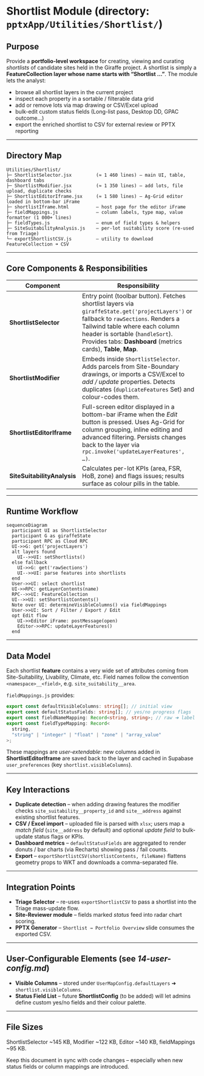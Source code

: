 # Shortlist Module (directory: `pptxApp/Utilities/Shortlist/`)

## Purpose

Provide a **portfolio-level workspace** for creating, viewing and curating _shortlists_ of candidate sites held in the Giraffe project. A shortlist is simply a **FeatureCollection layer whose name starts with “Shortlist …”**. The module lets the analyst:

- browse all shortlist layers in the current project
- inspect each property in a sortable / filterable data grid
- add or remove lots via map drawing or CSV/Excel upload
- bulk-edit custom status fields (Long-list pass, Desktop DD, GPAC outcome…)
- export the enriched shortlist to CSV for external review or PPTX reporting

---

## Directory Map

```
Utilities/Shortlist/
├─ ShortlistSelector.jsx         (≈ 1 460 lines) – main UI, table, dashboard tabs
├─ ShortlistModifier.jsx         (≈ 1 350 lines) – add lots, file upload, duplicate checks
├─ ShortlistEditorIframe.jsx     (≈ 1 580 lines) – Ag-Grid editor loaded in bottom-bar iFrame
├─ shortlistIframe.html          – host page for the editor iFrame
├─ fieldMappings.js              – column labels, type map, value formatter (1 000+ lines)
├─ fieldTypes.js                 – enum of field types & helpers
├─ SiteSuitabilityAnalysis.js    – per-lot suitability score (re-used from Triage)
└─ exportShortlistCSV.js         – utility to download FeatureCollection ➜ CSV
```

---

## Core Components & Responsibilities

| Component                   | Responsibility                                                                                                                                                                                                                                                               |
| --------------------------- | ---------------------------------------------------------------------------------------------------------------------------------------------------------------------------------------------------------------------------------------------------------------------------- |
| **ShortlistSelector**       | Entry point (toolbar button). Fetches shortlist layers via `giraffeState.get('projectLayers')` or fallback to `rawSections`. Renders a Tailwind table where each column header is sortable (`handleSort`). Provides tabs: **Dashboard** (metrics cards), **Table**, **Map**. |
| **ShortlistModifier**       | Embeds inside `ShortlistSelector`. Adds parcels from Site-Boundary drawings, or imports a CSV/Excel to _add / update_ properties. Detects duplicates (`duplicateFeatures` Set) and colour-codes them.                                                                        |
| **ShortlistEditorIframe**   | Full-screen editor displayed in a bottom-bar iFrame when the _Edit_ button is pressed. Uses Ag-Grid for column grouping, inline editing and advanced filtering. Persists changes back to the layer via `rpc.invoke('updateLayerFeatures', …)`.                               |
| **SiteSuitabilityAnalysis** | Calculates per-lot KPIs (area, FSR, HoB, zone) and flags issues; results surface as colour pills in the table.                                                                                                                                                               |

---

## Runtime Workflow

```mermaid
sequenceDiagram
  participant UI as ShortlistSelector
  participant G as giraffeState
  participant RPC as Cloud RPC
  UI->>G: get('projectLayers')
  alt layers found
    UI-->>UI: setShortlists()
  else fallback
    UI->>G: get('rawSections')
    UI-->>UI: parse features into shortlists
  end
  User->>UI: select shortlist
  UI->>RPC: getLayerContents(name)
  RPC-->>UI: FeatureCollection
  UI-->>UI: setShortlistContents()
  Note over UI: determineVisibleColumns() via fieldMappings
  User->>UI: Sort / Filter / Export / Edit
  opt Edit flow
    UI->>Editor iFrame: postMessage(open)
    Editor->>RPC: updateLayerFeatures()
  end
```

---

## Data Model

Each shortlist **feature** contains a very wide set of attributes coming from Site-Suitability, Livability, Climate, etc. Field names follow the convention `<namespace>__<field>`, e.g. `site_suitability__area`.

`fieldMappings.js` provides:

```ts
export const defaultVisibleColumns: string[]; // initial view
export const defaultStatusFields: string[]; // yes/no progress flags
export const fieldNameMapping: Record<string, string>; // raw ➜ label
export const fieldTypeMapping: Record<
  string,
  "string" | "integer" | "float" | "zone" | "array_value"
>;
```

These mappings are _user-extendable_: new columns added in **ShortlistEditorIframe** are saved back to the layer and cached in Supabase `user_preferences` (key `shortlist.visibleColumns`).

---

## Key Interactions

- **Duplicate detection** – when adding drawing features the modifier checks `site_suitability__property_id` and `site__address` against existing shortlist features.
- **CSV / Excel import** – uploaded file is parsed with `xlsx`; users map a _match field_ (`site__address` by default) and optional _update field_ to bulk-update status flags or KPIs.
- **Dashboard metrics** – `defaultStatusFields` are aggregated to render donuts / bar charts (via Recharts) showing pass / fail counts.
- **Export** – `exportShortlistCSV(shortlistContents, fileName)` flattens geometry props to WKT and downloads a comma-separated file.

---

## Integration Points

- **Triage Selector** – re-uses `exportShortlistCSV` to pass a shortlist into the Triage mass-update flow.
- **Site-Reviewer module** – fields marked _*status*_ feed into radar chart scoring.
- **PPTX Generator** – `Shortlist → Portfolio Overview` slide consumes the exported CSV.

---

## User-Configurable Elements (see _14-user-config.md_)

- **Visible Columns** – stored under `UserMapConfig.defaultLayers` ➜ `shortlist.visibleColumns`.
- **Status Field List** – future **ShortlistConfig** (to be added) will let admins define custom yes/no fields and their colour palette.

---

## File Sizes

ShortlistSelector ~145 KB, Modifier ~122 KB, Editor ~140 KB, fieldMappings ~95 KB.

Keep this document in sync with code changes – especially when new status fields or column mappings are introduced.
